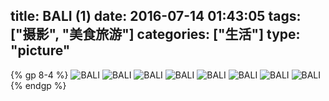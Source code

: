 title: BALI (1)
date: 2016-07-14 01:43:05
tags: ["摄影", "美食旅游"]
categories: ["生活"]
type: "picture"
---
{% gp 8-4 %}
![BALI](/img/20160714/01.jpg)
![BALI](/img/20160714/02.jpg)
![BALI](/img/20160714/03.jpg)
![BALI](/img/20160714/04.jpg)
![BALI](/img/20160714/05.jpg)
![BALI](/img/20160714/06.jpg)
![BALI](/img/20160714/07.jpg)
![BALI](/img/20160714/08.jpg)
{% endgp %}

